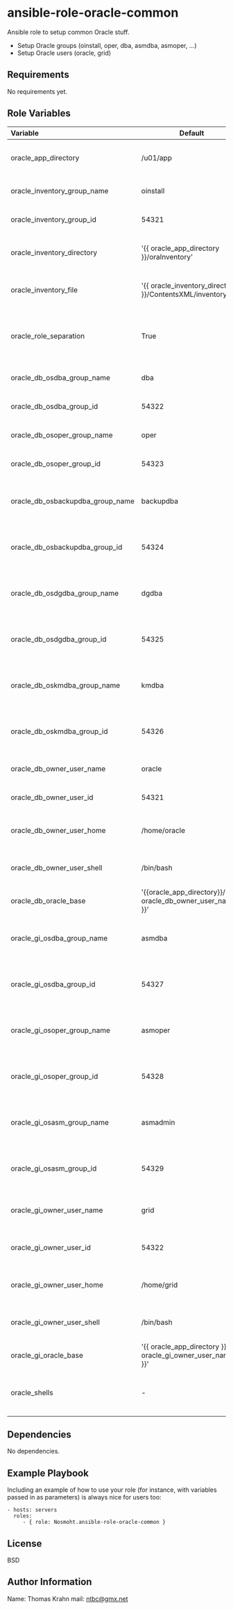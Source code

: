 ansible-role-oracle-common
=========

Ansible role to setup common Oracle stuff.

- Setup Oracle groups (oinstall, oper, dba, asmdba, asmoper, ...)
- Setup Oracle users (oracle, grid)

Requirements
------------

No requirements yet.

Role Variables
--------------

Variable | Default | Meaning | Hints
:--- | --- | --- | :---
oracle_app_directory | /u01/app | Base directory under which Oracle products will be installed |
oracle_inventory_group_name |  oinstall | Name of Oracle Inventory owner group |
oracle_inventory_group_id | 54321 | GID of Oracle Inventory owner group |
oracle_inventory_directory | '{{ oracle_app_directory }}/oraInventory' | Directory where the Oracle Inventory will be stored |
oracle_inventory_file | '{{ oracle_inventory_directory }}/ContentsXML/inventory.xml' | Path to file containing the Oracle inventory |
oracle_role_separation | True | Set to True to create separate roles (dba, oper, backupdba, ...) else False |
oracle_db_osdba_group_name | dba | Name of DB group OSDBA | Only used if oracle_role_separation is set to True
oracle_db_osdba_group_id | 54322 | GID of DB group OSDBA | Only used if oracle_role_separation is set to True
oracle_db_osoper_group_name | oper | Name of DB group OSOPER | Only used if oracle_role_separation is set to True
oracle_db_osoper_group_id | 54323 | GID of DB group OSOPER | Only used if oracle_role_separation is set to True
oracle_db_osbackupdba_group_name |  backupdba | Name of DB group OSBACKUPDBA (new in 12c) | Only used if oracle_role_separation is set to True and an Oracle 12c DB is installed
oracle_db_osbackupdba_group_id | 54324 | GID of DB group OSBACKUPDBA (new in 12c) | Only used if oracle_role_separation is set to True and an Oracle 12c DB is installed
oracle_db_osdgdba_group_name | dgdba | Name of DB group OSDGDBA (new in 12c) | Only used if oracle_role_separation is set to True and an Oracle 12c DB is installed
oracle_db_osdgdba_group_id | 54325 | GID of DB group OSDGDBA (new in 12c) | Only used if oracle_role_separation is set to True and an Oracle 12c DB is installed
oracle_db_oskmdba_group_name | kmdba | Name of DB group OSKMDBA (new in 12c) | Only used if oracle_role_separation is set to True and an Oracle 12c DB is installed
oracle_db_oskmdba_group_id | 54326 | GID of DB group OSKMDBA (new in 12c) | Only used if oracle_role_separation is set to True and an Oracle 12c DB is installed
oracle_db_owner_user_name | oracle | Name of Oracle Database Software owner |
oracle_db_owner_user_id | 54321 | UID of Oracle Database Software owner |
oracle_db_owner_user_home | /home/oracle | Home directory of the Oracle Database Software owner |
oracle_db_owner_user_shell | /bin/bash | Shell used by the Oracle Database Software owner |
oracle_db_oracle_base | '{{oracle_app_directory}}/{{ oracle_db_owner_user_name }}' | ORACLE_BASE of Oracle Database
oracle_gi_osdba_group_name | asmdba | Name of GI group OSDBA | Only used is Grid Infrastructure is installed and oracle_role_separation is set to True
oracle_gi_osdba_group_id | 54327 | GID of GI group OSDBA | Only used is Grid Infrastructure is installed and oracle_role_separation is set to True
oracle_gi_osoper_group_name | asmoper | Name of GI group OSOPER | Only used is Grid Infrastructure is installed and oracle_role_separation is set to True
oracle_gi_osoper_group_id | 54328 | GID of GI group OSOPER | Only used is Grid Infrastructure is installed and oracle_role_separation is set to True
oracle_gi_osasm_group_name | asmadmin | Name of GI group OSASM | Only used is Grid Infrastructure is installed and oracle_role_separation is set to True
oracle_gi_osasm_group_id | 54329 | GID of GI group OSASM | Only used is Grid Infrastructure is installed and oracle_role_separation is set to True
oracle_gi_owner_user_name | grid | Name of Oracle Grid Infrastructure Software owner | Only used is Grid Infrastructure is installed
oracle_gi_owner_user_id | 54322 | UID of Oracle Grid Infrastructure Software owner | Only used is Grid Infrastructure is installed
oracle_gi_owner_user_home | /home/grid | Home directory of Oracle Grid Infrastructure owner | Only used is Grid Infrastructure is installed
oracle_gi_owner_user_shell| /bin/bash | Shell used by Oracle Grid Infrastructure owner | Only used is Grid Infrastructure is installed
oracle_gi_oracle_base | '{{ oracle_app_directory }}/{{ oracle_gi_owner_user_name }}' | ORACLE_BASE of Grid Infrastructure  | Only used is Grid Infrastructure is installed
oracle_shells | - | Variable containing typical shells and associated profile files | DON'T CHANGE IT

Dependencies
------------

No dependencies.

Example Playbook
----------------

Including an example of how to use your role (for instance, with variables passed in as parameters) is always nice for users too:

    - hosts: servers
      roles:
         - { role: Nosmoht.ansible-role-oracle-common }

License
-------

BSD

Author Information
------------------

Name: Thomas Krahn
mail: ntbc@gmx.net

